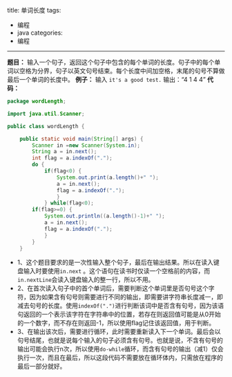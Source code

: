 title: 单词长度
tags:
- 编程
- java
categories:
- 编程
---

**题目：** 输入一个句子，返回这个句子中包含的每个单词的长度。句子中的每个单词以空格为分界，句子以英文句号结束。每个长度中间加空格，末尾的句号不算做最后一个单词的长度中。
**例子：** 输入 `it's a good test.` 输出：“4 1 4 4”
**代码：**
```java
package wordLength;

import java.util.Scanner;

public class wordLength {

    public static void main(String[] args) {
        Scanner in =new Scanner(System.in);
        String a = in.next();
        int flag = a.indexOf(".");
        do {
            if(flag<0) {
                System.out.print(a.length()+" ");
                a = in.next();
                flag = a.indexOf(".");
                }
            } while(flag<0);
        if(flag>=0) {
            System.out.println((a.length()-1)+" ");
            a = in.next();
            flag = a.indexOf(".");
            }
        }
    }
```
- 1、这个题目要求的是一次性输入整个句子，最后在输出结果。所以在读入键盘输入时要使用`in.next` 。这个语句在读书时仅读一个空格前的内容，而`in.nextLine`会读入键盘输入的整一行，所以不用。
- 2、在首次读入句子中的首个单词后，需要判断这个单词里是否句号这个字符，因为如果含有句号则需要进行不同的输出，即需要讲字符串长度减一，即减去句号的长度。使用`indexOf(".")`进行判断该词中是否含有句号，因为该语句返回的一个表示该字符在字符串中的位置，若存在则返回值可能是从0开始的一个数字，而不存在则返回-1，所以使用flag记住该返回值，用于判断。
- 3、在输出该次后，需要进行循环，此时需要重新读入下一个单词。最后会以句号结尾，也就是说每个输入的句子必须含有句号。也就是说，不含有句号的输出可能会执行n次，所以使用`do-while`循环，而含有句号的输出（减1）仅会执行一次，而且在最后，所以这段代码不需要放在循环体内，只需放在程序的最后一部分就好。
